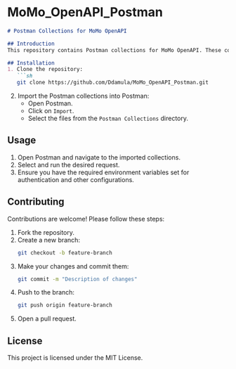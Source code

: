 # MoMo_OpenAPI_Postman



```markdown
# Postman Collections for MoMo OpenAPI

## Introduction
This repository contains Postman collections for MoMo OpenAPI. These collections can be used to easily test and interact with the MoMo API endpoints.

## Installation
1. Clone the repository:
   ```sh
   git clone https://github.com/Ddamula/MoMo_OpenAPI_Postman.git
   ```

2. Import the Postman collections into Postman:
   - Open Postman.
   - Click on `Import`.
   - Select the files from the `Postman Collections` directory.

## Usage
1. Open Postman and navigate to the imported collections.
2. Select and run the desired request.
3. Ensure you have the required environment variables set for authentication and other configurations.

## Contributing
Contributions are welcome! Please follow these steps:
1. Fork the repository.
2. Create a new branch:
   ```sh
   git checkout -b feature-branch
   ```
3. Make your changes and commit them:
   ```sh
   git commit -m "Description of changes"
   ```
4. Push to the branch:
   ```sh
   git push origin feature-branch
   ```
5. Open a pull request.

## License
This project is licensed under the MIT License.
```
